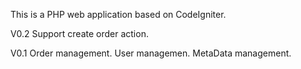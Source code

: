 This is a PHP web application based on CodeIgniter.

V0.2
Support create order action.

V0.1
Order management.
User managemen.
MetaData management.
